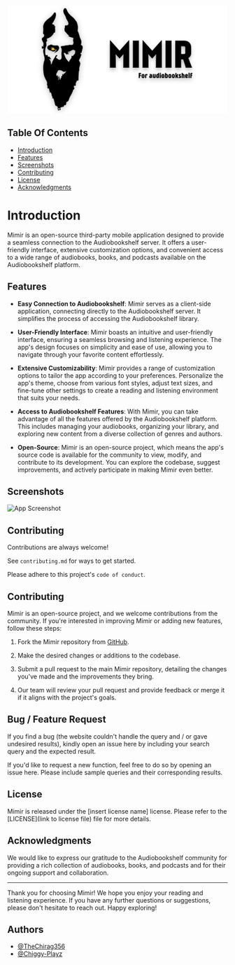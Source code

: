 ![Mimir Logo](/images/Mimir_banner.png)

## Table Of Contents
* [Introduction](#introduction)
* [Features](#features)
* [Screenshots](#screenshots)
* [Contributing](#contributing)
* [License](#license)
* [Acknowledgments](#acknowledgments)

# Introduction

Mimir is an open-source third-party mobile application designed to provide a seamless connection to the Audiobookshelf server. It offers a user-friendly interface, extensive customization options, and convenient access to a wide range of audiobooks, books, and podcasts available on the Audiobookshelf platform.
## Features

- **Easy Connection to Audiobookshelf**: Mimir serves as a client-side application, connecting directly to the Audiobookshelf server. It simplifies the process of accessing the Audiobookshelf library.

- **User-Friendly Interface**: Mimir boasts an intuitive and user-friendly interface, ensuring a seamless browsing and listening experience. The app's design focuses on simplicity and ease of use, allowing you to navigate through your favorite content effortlessly.

- **Extensive Customizability**: Mimir provides a range of customization options to tailor the app according to your preferences. Personalize the app's theme, choose from various font styles, adjust text sizes, and fine-tune other settings to create a reading and listening environment that suits your needs.

- **Access to Audiobookshelf Features**: With Mimir, you can take advantage of all the features offered by the Audiobookshelf platform. This includes managing your audiobooks, organizing your library, and exploring new content from a diverse collection of genres and authors.

- **Open-Source**: Mimir is an open-source project, which means the app's source code is available for the community to view, modify, and contribute to its development. You can explore the codebase, suggest improvements, and actively participate in making Mimir even better.


## Screenshots

![App Screenshot](https://via.placeholder.com/468x300?text=App+Screenshot+Here)


## Contributing

Contributions are always welcome!

See `contributing.md` for ways to get started.

Please adhere to this project's `code of conduct`.

## Contributing

Mimir is an open-source project, and we welcome contributions from the community. If you're interested in improving Mimir or adding new features, follow these steps:

1. Fork the Mimir repository from [GitHub](https://github.com/mimir-app).

2. Make the desired changes or additions to the codebase.

3. Submit a pull request to the main Mimir repository, detailing the changes you've made and the improvements they bring.

4. Our team will review your pull request and provide feedback or merge it if it aligns with the project's goals.

## Bug / Feature Request
If you find a bug (the website couldn't handle the query and / or gave undesired results), kindly open an issue here by including your search query and the expected result.

If you'd like to request a new function, feel free to do so by opening an issue here. Please include sample queries and their corresponding results.

  
## License

Mimir is released under the [insert license name] license. Please refer to the [LICENSE](link to license file) file for more details.

## Acknowledgments

We would like to express our gratitude to the Audiobookshelf community for providing a rich collection of audiobooks, books, and podcasts and for their ongoing support and collaboration.

---

Thank you for choosing Mimir! We hope you enjoy your reading and listening experience. If you have any further questions or suggestions, please don't hesitate to reach out. Happy exploring!
## Authors

- [@TheChirag356](https://github.com/TheChirag356)
- [@Chiggy-Playz](https://github.com/Chiggy-Playz)

